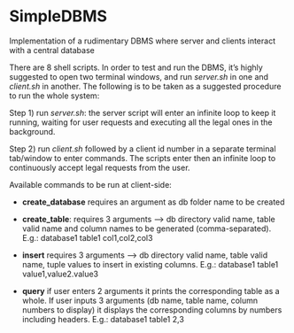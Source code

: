 # SimpleDBMS
Implementation of a rudimentary DBMS where server and clients interact with a central database

There are 8 shell scripts.
In order to test and run the DBMS, it’s highly suggested to open two terminal windows, and run *server.sh* in one and *client.sh* in another.
The following is to be taken as a suggested procedure to run the whole system:

Step 1) run *server.sh*: the server script will enter an infinite loop to keep it running, waiting for user requests and executing all the legal ones in the background.

Step 2) run *client.sh* followed by a client id number in a separate terminal tab/window to enter commands. The scripts enter then an infinite loop to continuously accept legal requests from the user.

Available commands to be run at client-side:

- **create_database** requires an argument as db folder name to be created

- **create_table**: requires 3 arguments —> db directory valid name, table valid name and column names to be generated (comma-separated). E.g.: database1 table1 col1,col2,col3

- **insert** requires 3 arguments —> db directory valid name, table valid name, tuple values to insert in existing columns. E.g.: database1 table1 value1,value2.value3

- **query** if user enters 2 arguments it prints the corresponding table as a whole. If user inputs 3 arguments (db name, table name, column numbers to display) it displays the corresponding columns by numbers including headers. E.g.:  database1 table1 2,3
